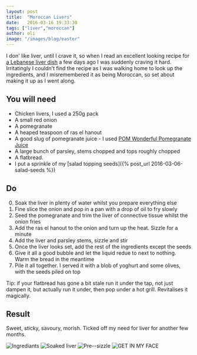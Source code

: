 ```yaml
---
layout: post
title:  "Moroccan Livers"
date:   2016-03-16 19:33:30
tags: ["liver","moroccan"]
author: oli
image: "/images/blog/easter"
---
```


I don' like liver, until I crave it, so when I read an excellent looking recipe for [a Lebanese liver dish](http://www.louchegastronomique.com/2016/chicken-livers-with-pomegranate-molasses-sawda-djej/) a few days ago I was suddenly craving it hard.  Irritatingly I couldn't find the recipe as I was walking home to look up the ingredients, and I misremembered it as being Moroccan, so set about making it up as I went along.

## You will need


* Chicken livers, I used a 250g pack
* A small red onion
* A pomegranate
* A heaped teaspoon of ras el hanout
* A good slug of pomegranate juice - I used  [POM Wonderful Pomegranate Juice](http://amzn.to/1UAaYsu )
* A large bunch of parsley, stems chopped and tops roughly chopped
* A flatbread.
* I put a sprinkle of my [salad topping seeds]({% post_url 2016-03-06-salad-seeds %})



## Do

0. Soak the liver in plenty of water whilst you prepare everything else
1. Fine slice the onion and pop in a pan with a drop of oil to fry slowly
2. Seed the pomegranate and trim the liver of connective tissue whilst the onion fries
3. Add the ras el hanout to the onion and turn up the heat.  Sizzle for a minute
4. Add the liver and parsley stems, sizzle and stir
5. Once the liver looks set, add the rest of the ingredients except the seeds
6. Give it all a good bubble and let the liquid redue to next to nothing.  Warm the bread in the meantime
7. Pile it all together.  I served it with a blob of yoghurt and some olives, with the seeds piled on top

Tip: if your flatbread has gone a bit stale run it under the tap, not just dampen it, but actually run it under, then pop under a hot grill.  Revitalises it magically.

## Result

Sweet, sticky, savoury, morish.  Ticked off my need for liver for another few months.


![Ingrediants](/images/blog/moroccan-liver/moroccan-liver-1.jpg)
![Soaked liver](/images/blog/moroccan-liver/moroccan-liver-2.jpg)
![Pre--sizzle](/images/blog/moroccan-liver/moroccan-liver-3.jpg)
![GET IN MY FACE](/images/blog/moroccan-liver/moroccan-liver-4.jpg)
